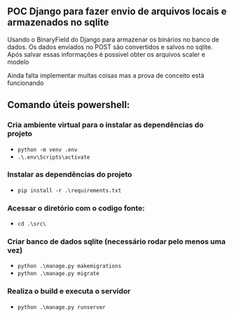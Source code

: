 ## POC Django para fazer envio de arquivos locais e armazenados no sqlite

Usando o BinaryField do Django para armazenar os binários no banco de dados.
Os dados enviados no POST são convertidos e salvos no sqlite.
Após salvar essas informações é possivel obter os arquivos scaler e modelo

Ainda falta implementar muitas coisas mas a prova de conceito está funcionando

## Comando úteis powershell:

### Cria ambiente virtual para o instalar as dependências do projeto

* `python -m venv .env`
* `.\.env\Scripts\activate`

### Instalar as dependências do projeto 

* `pip install -r .\requirements.txt`

### Acessar o diretório com o codigo fonte: 

* `cd .\src\`

### Criar banco de dados sqlite (necessário rodar pelo menos uma vez)

* `python .\manage.py makemigrations`
* `python .\manage.py migrate`

### Realiza o build e executa o servidor 

* `python .\manage.py runserver`
